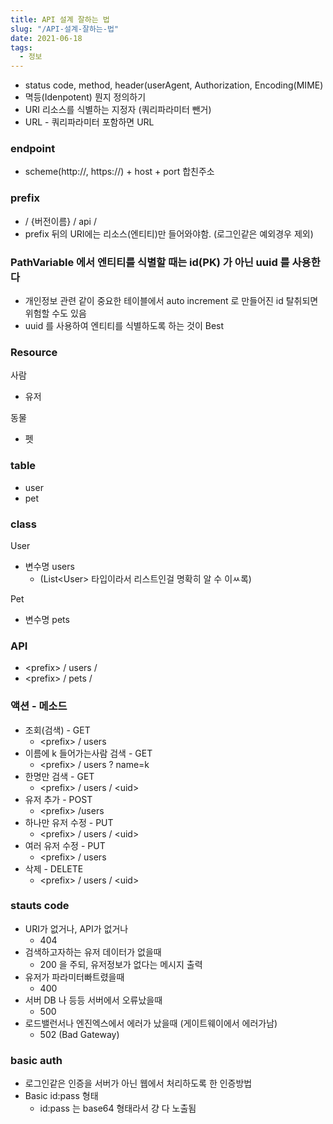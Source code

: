 ```yaml
---
title: API 설계 잘하는 법
slug: "/API-설계-잘하는-법"
date: 2021-06-18
tags:
  - 정보
---
```


- status code, method, header(userAgent, Authorization, Encoding(MIME)
- 멱등(Idenpotent) 뭔지 정의하기
- URI 리소스를 식별하는 지정자 (쿼리파라미터 뺀거)
- URL - 쿼리파라미터 포함하면 URL

### endpoint

- scheme(http://, https://) + host + port 합친주소

### prefix

- / \{버전이름\} / api /
- prefix 뒤의 URI에는 리소스(엔티티)만 들어와야함. (로그인같은 예외경우 제외)

### PathVariable 에서 엔티티를 식별할 때는 id(PK) 가 아닌 uuid 를 사용한다

- 개인정보 관련 같이 중요한 테이블에서 auto increment 로 만들어진 id 탈취되면 위험할 수도 있음
- uuid 를 사용하여 엔티티를 식별하도록 하는 것이 Best

### Resource

사람

- 유저

동물

- 펫

### table

- user
- pet

### class

User

- 변수명 users
    - (List\<User\> 타입이라서 리스트인걸 명확히 알 수 이ㅆ록)

Pet

- 변수명 pets

### API

- \<prefix\> / users /
- \<prefix\> / pets /

### 액션 - 메소드

- 조회(검색) - GET
    - \<prefix\> / users
- 이름에 k 들어가는사람 검색 - GET
    - \<prefix\> / users ? name=k
- 한명만 검색 - GET
    - \<prefix\> / users / \<uid\>
- 유저 추가 - POST
    - \<prefix\> /users
- 하나만 유저 수정 - PUT
    - \<prefix\> / users / \<uid\>
- 여러 유저 수정 - PUT
    - \<prefix\> / users
- 삭제 - DELETE
    - \<prefix\> / users / \<uid\>

### stauts code

- URI가 없거나, API가 없거나
    - 404
- 검색하고자하는 유저 데이터가 없을때
    - 200 을 주되, 유저정보가 없다는 메시지 출력
- 유저가 파라미터빠트렸을때
    - 400
- 서버 DB 나 등등 서버에서 오류났을때
    - 500
- 로드밸런서나 엔진엑스에서 에러가 났을때 (게이트웨이에서 에러가남)
    - 502 (Bad Gateway)

### basic auth

- 로그인같은 인증을 서버가 아닌 웹에서 처리하도록 한 인증방법
- Basic id:pass 형태
    - id:pass 는 base64 형태라서 걍 다 노출됨
